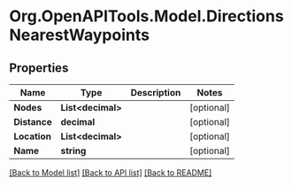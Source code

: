 
# Org.OpenAPITools.Model.DirectionsNearestWaypoints

## Properties

Name | Type | Description | Notes
------------ | ------------- | ------------- | -------------
**Nodes** | **List&lt;decimal&gt;** |  | [optional] 
**Distance** | **decimal** |  | [optional] 
**Location** | **List&lt;decimal&gt;** |  | [optional] 
**Name** | **string** |  | [optional] 

[[Back to Model list]](../README.md#documentation-for-models)
[[Back to API list]](../README.md#documentation-for-api-endpoints)
[[Back to README]](../README.md)

